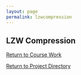 ```yaml
---
layout: page
permalink: lzwcompression
---
```


**LZW Compression**
--------------

[Return to Course Work](https://jonscott20.github.io/course_work/)

[Return to Project Directory](https://jonscott20.github.io/project_directory/)
